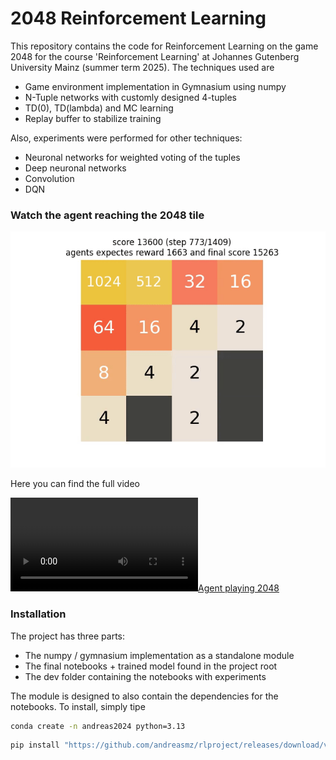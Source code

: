 # 2048 Reinforcement Learning

This repository contains the code for Reinforcement Learning on the game 2048 for the course 'Reinforcement Learning' at Johannes Gutenberg University Mainz (summer term 2025). The techniques used are
* Game environment implementation in Gymnasium using numpy
* N-Tuple networks with customly designed 4-tuples
* TD(0), TD(lambda) and MC learning
* Replay buffer to stabilize training

Also, experiments were performed for other techniques:
* Neuronal networks for weighted voting of the tuples
* Deep neuronal networks
* Convolution
* DQN

### Watch the agent reaching the 2048 tile

![Agent reaches tile 2048](media/n4-tuple_network_MC_avg_vote/n4_avg_MC_lambda_2048_score_27172_02.gif)

Here you can find the full video

[![Agent playing 2048](media/n4-tuple_network_MC_avg_vote/n4_avg_MC_lambda_2048_score_27172.mp4)](media/n4-tuple_network_MC_avg_vote/n4_avg_MC_lambda_2048_score_27172.mp4)


### Installation

The project has three parts:
* The numpy / gymnasium implementation as a standalone module
* The final notebooks + trained model found in the project root
* The dev folder containing the notebooks with experiments

The module is designed to also contain the dependencies for the notebooks. To install, simply tipe

```bash
conda create -n andreas2024 python=3.13
```

```bash
pip install "https://github.com/andreasmz/rlproject/releases/download/v1.0.0/andreas2048-1.0.0-py3-none-any.whl" --upgrade
```